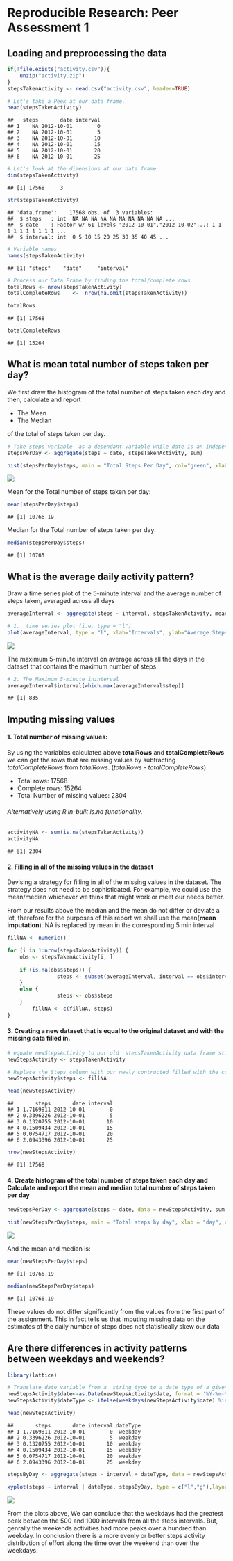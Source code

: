 # Reproducible Research: Peer Assessment 1

## Loading and preprocessing the data

```r
if(!file.exists("activity.csv")){
    unzip("activity.zip") 
}
stepsTakenActivity <- read.csv("activity.csv", header=TRUE)

# Let's take a Peek at our data frame.
head(stepsTakenActivity)
```

```
##   steps       date interval
## 1    NA 2012-10-01        0
## 2    NA 2012-10-01        5
## 3    NA 2012-10-01       10
## 4    NA 2012-10-01       15
## 5    NA 2012-10-01       20
## 6    NA 2012-10-01       25
```

```r
# Let's look at the dimensions at our data frame
dim(stepsTakenActivity)
```

```
## [1] 17568     3
```

```r
str(stepsTakenActivity)
```

```
## 'data.frame':	17568 obs. of  3 variables:
##  $ steps   : int  NA NA NA NA NA NA NA NA NA NA ...
##  $ date    : Factor w/ 61 levels "2012-10-01","2012-10-02",..: 1 1 1 1 1 1 1 1 1 1 ...
##  $ interval: int  0 5 10 15 20 25 30 35 40 45 ...
```

```r
# Variable names
names(stepsTakenActivity)
```

```
## [1] "steps"    "date"     "interval"
```

```r
# Process our Data Frame by finding the total/complete rows 
totalRows <- nrow(stepsTakenActivity)
totalCompleteRows    <-  nrow(na.omit(stepsTakenActivity))

totalRows
```

```
## [1] 17568
```

```r
totalCompleteRows
```

```
## [1] 15264
```

## What is mean total number of steps taken per day?
We first draw the histogram of the total number of steps taken each day and then,
calculate and report

*  The Mean
*  The Median

of the total of steps taken per day.


```r
# Take steps variable  as a dependant variable while date is an independane variable
stepsPerDay <- aggregate(steps ~ date, stepsTakenActivity, sum)

hist(stepsPerDay$steps, main = "Total Steps Per Day", col="green", xlab="Number of Steps")
```

![](./PA1_template_files/figure-html/unnamed-chunk-2-1.png) 

Mean for the Total number of steps taken per day:

```r
mean(stepsPerDay$steps)
```

```
## [1] 10766.19
```

Median for the Total number of steps taken per day:

```r
median(stepsPerDay$steps)
```

```
## [1] 10765
```

## What is the average daily activity pattern?
Draw a time series plot of the 5-minute interval and the average number of steps taken, averaged across all days


```r
averageInterval <- aggregate(steps ~ interval, stepsTakenActivity, mean, na.rm=TRUE)

# 1.  time series plot (i.e. type = "l")
plot(averageInterval, type = "l", xlab="Intervals", ylab="Average Steps Taken", main="Average Daily Acitivity Pattern")
```

![](./PA1_template_files/figure-html/unnamed-chunk-5-1.png) 

The maximum 5-minute interval on average across all the days in the dataset that contains the maximum number of steps


```r
# 2. The Maximum 5-minute ininterval
averageInterval$interval[which.max(averageInterval$step)]
```

```
## [1] 835
```

## Imputing missing values

#### 1.  Total number of missing values:

By using the variables calculated above **totalRows** and **totalCompleteRows** we 
can get the rows that are missing values by subtracting *totalCompleteRows* from *totalRows*.
(*totalRows* - *totalCompleteRows*) 

* Total rows:  17568  
* Complete rows:  15264 
* Total Number of missing values: 2304

###### Alternatively using R in-built is.na functionality.


```r
activityNA <- sum(is.na(stepsTakenActivity))
activityNA
```

```
## [1] 2304
```

#### 2.  Filling in all of the missing values in the dataset
Devising a strategy for filling in all of the missing values in the dataset. The strategy does not need to be sophisticated. For example, we could use the mean/median whichever we think that might work or meet our needs better.

From our results above the median and the mean do not differ or deviate a lot, therefore for the purposes of this report we shall use the mean(**mean imputation**). NA is replaced by mean in the corresponding 5 min interval

```r
fillNA <- numeric()

for (i in 1:nrow(stepsTakenActivity)) {
    obs <- stepsTakenActivity[i, ]
    
    if (is.na(obs$steps)) {
                steps <- subset(averageInterval, interval == obs$interval)$steps
    } 
    else {
                steps <- obs$steps
    }
        fillNA <- c(fillNA, steps)
}
```

#### 3. Creating a new dataset that is equal to the original dataset and with the missing data filled in.


```r
# equate newStepsActivity to our old  stepsTakenActivity data frame still with NA
newStepsActivity <- stepsTakenActivity

# Replace the Steps column with our newly contructed filled with the corresponding 5 interval mean 
newStepsActivity$steps <- fillNA

head(newStepsActivity)
```

```
##       steps       date interval
## 1 1.7169811 2012-10-01        0
## 2 0.3396226 2012-10-01        5
## 3 0.1320755 2012-10-01       10
## 4 0.1509434 2012-10-01       15
## 5 0.0754717 2012-10-01       20
## 6 2.0943396 2012-10-01       25
```

```r
nrow(newStepsActivity)
```

```
## [1] 17568
```

#### 4. Create histogram of the total number of steps taken each day and Calculate and report the mean and median total number of steps taken per day


```r
newStepsPerDay <- aggregate(steps ~ date, data = newStepsActivity, sum, na.rm = TRUE)

hist(newStepsPerDay$steps, main = "Total steps by day", xlab = "day", col = "red")
```

![](./PA1_template_files/figure-html/unnamed-chunk-10-1.png) 

And the mean and median is:


```r
mean(newStepsPerDay$steps)
```

```
## [1] 10766.19
```


```r
median(newStepsPerDay$steps)
```

```
## [1] 10766.19
```

These values do not differ significantly from the values from the first part of the assignment. This in fact tells us that imputing missing data on the estimates of the daily number of steps does not statistically skew our data

## Are there differences in activity patterns between weekdays and weekends?

```r
library(lattice)

# Translate date variable from a  string type to a date type of a given format
newStepsActivity$date<-as.Date(newStepsActivity$date, format = '%Y-%m-%d')
newStepsActivity$dateType <- ifelse(weekdays(newStepsActivity$date) %in% c("Saturday", "Sunday"),'weekend','weekday')

head(newStepsActivity)
```

```
##       steps       date interval dateType
## 1 1.7169811 2012-10-01        0  weekday
## 2 0.3396226 2012-10-01        5  weekday
## 3 0.1320755 2012-10-01       10  weekday
## 4 0.1509434 2012-10-01       15  weekday
## 5 0.0754717 2012-10-01       20  weekday
## 6 2.0943396 2012-10-01       25  weekday
```

```r
stepsByDay <- aggregate(steps ~ interval + dateType, data = newStepsActivity, mean)

xyplot(steps ~ interval | dateType, stepsByDay, type = c("l","g"),layout = c(1, 2), xlab = "Interval", ylab = "Number of steps")
```

![](./PA1_template_files/figure-html/unnamed-chunk-13-1.png) 

From the plots above, We can conclude that the weekdays had the greatest peak between the 500 and 1000 intervals from all the steps intervals. But, genrally the weekends activities had more peaks over a hundred than weekday.
In conclusion there is a more evenly or better steps activity distribution of effort along the time over the weekend than over the weekdays.
